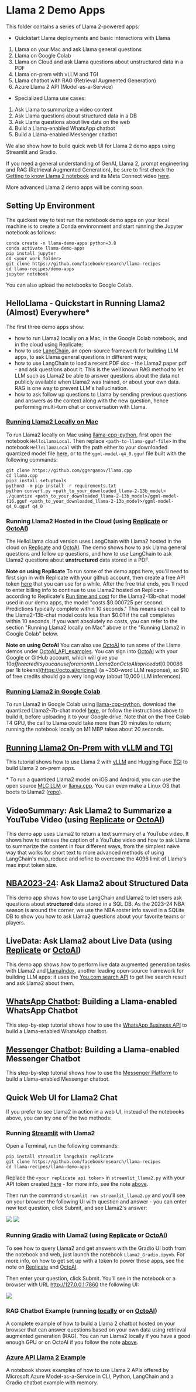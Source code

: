 # Llama 2 Demo Apps

This folder contains a series of Llama 2-powered apps:
* Quickstart Llama deployments and basic interactions with Llama
1. Llama on your Mac and ask Llama general questions
2. Llama on Google Colab
3. Llama on Cloud and ask Llama questions about unstructured data in a PDF
4. Llama on-prem with vLLM and TGI
5. Llama chatbot with RAG (Retrieval Augmented Generation)
6. Azure Llama 2 API (Model-as-a-Service)

* Specialized Llama use cases:
1. Ask Llama to summarize a video content
2. Ask Llama questions about structured data in a DB
3. Ask Llama questions about live data on the web
4. Build a Llama-enabled WhatsApp chatbot
5. Build a Llama-enabled Messenger chatbot

We also show how to build quick web UI for Llama 2 demo apps using Streamlit and Gradio.

If you need a general understanding of GenAI, Llama 2, prompt engineering and RAG (Retrieval Augmented Generation), be sure to first check the [Getting to know Llama 2 notebook](https://github.com/facebookresearch/llama-recipes/blob/main/examples/Getting_to_know_Llama.ipynb) and its Meta Connect video [here](https://www.facebook.com/watch/?v=662153709222699).

More advanced Llama 2 demo apps will be coming soon.

## Setting Up Environment

The quickest way to test run the notebook demo apps on your local machine is to create a Conda envinronment and start running the Jupyter notebook as follows:
```
conda create -n llama-demo-apps python=3.8
conda activate llama-demo-apps
pip install jupyter
cd <your_work_folder>
git clone https://github.com/facebookresearch/llama-recipes
cd llama-recipes/demo-apps
jupyter notebook
```

You can also upload the notebooks to Google Colab.

## HelloLlama - Quickstart in Running Llama2 (Almost) Everywhere*

The first three demo apps show:
* how to run Llama2 locally on a Mac, in the Google Colab notebook, and in the cloud using Replicate;
* how to use [LangChain](https://github.com/langchain-ai/langchain), an open-source framework for building LLM apps, to ask Llama general questions in different ways;
* how to use LangChain to load a recent PDF doc - the Llama2 paper pdf - and ask questions about it. This is the well known RAG method to let LLM such as Llama2 be able to answer questions about the data not publicly available when Llama2 was trained, or about your own data. RAG is one way to prevent LLM's hallucination.
* how to ask follow up questions to Llama by sending previous questions and answers as the context along with the new question, hence performing multi-turn chat or conversation with Llama.

### [Running Llama2 Locally on Mac](HelloLlamaLocal.ipynb)
To run Llama2 locally on Mac using [llama-cpp-python](https://github.com/abetlen/llama-cpp-python), first open the notebook `HelloLlamaLocal`. Then replace `<path-to-llama-gguf-file>` in the notebook `HelloLlamaLocal` with the path either to your downloaded quantized model file [here](https://huggingface.co/TheBloke/Llama-2-7b-Chat-GGUF/resolve/main/llama-2-7b-chat.Q4_0.gguf), or to the `ggml-model-q4_0.gguf` file built with the following commands:
```
git clone https://github.com/ggerganov/llama.cpp
cd llama.cpp
pip3 install setuptools
python3 -m pip install -r requirements.txt
python convert.py <path_to_your_downloaded_llama-2-13b_model>
./quantize <path_to_your_downloaded_llama-2-13b_model>/ggml-model-f16.gguf <path_to_your_downloaded_llama-2-13b_model>/ggml-model-q4_0.gguf q4_0
```

### Running Llama2 Hosted in the Cloud (using [Replicate](HelloLlamaCloud.ipynb) or [OctoAI](OctoAI_API_examples/HelloLlamaCloud.ipynb))

The HelloLlama cloud version uses LangChain with Llama2 hosted in the cloud on [Replicate](HelloLlamaCloud.ipynb) and [OctoAI](OctoAI_API_examples/HelloLlamaCloud.ipynb). The demo shows how to ask Llama general questions and follow up questions, and how to use LangChain to ask Llama2 questions about **unstructured** data stored in a PDF.

**<a id="replicate_note">Note on using Replicate</a>**
To run some of the demo apps here, you'll need to first sign in with Replicate with your github account, then create a free API token [here](https://replicate.com/account/api-tokens) that you can use for a while. After the free trial ends, you'll need to enter billing info to continue to use Llama2 hosted on Replicate - according to Replicate's [Run time and cost](https://replicate.com/meta/llama-2-13b-chat) for the Llama2-13b-chat model used in our demo apps, the model "costs $0.000725 per second. Predictions typically complete within 10 seconds." This means each call to the Llama2-13b-chat model costs less than $0.01 if the call completes within 10 seconds. If you want absolutely no costs, you can refer to the section "Running Llama2 locally on Mac" above or the "Running Llama2 in Google Colab" below.

**<a id="octoai_note">Note on using OctoAI</a>**
You can also use [OctoAI](https://octo.ai/) to run some of the Llama demos under [OctoAI_API_examples](OctoAI_API_examples/). You can sign into [OctoAI](https://octoai.cloud) with your Google or GitHub account, which will give you $10 of free credits you can use for a month. Llama2 on OctoAI is priced at [$0.00086 per 1k tokens](https://octo.ai/pricing/) (a ~350-word LLM response), so $10 of free credits should go a very long way (about 10,000 LLM inferences).

### [Running Llama2 in Google Colab](https://colab.research.google.com/drive/1-uBXt4L-6HNS2D8Iny2DwUpVS4Ub7jnk?usp=sharing)
To run Llama2 in Google Colab using [llama-cpp-python](https://github.com/abetlen/llama-cpp-python), download the quantized Llama2-7b-chat model [here](https://huggingface.co/TheBloke/Llama-2-7b-Chat-GGUF/resolve/main/llama-2-7b-chat.Q4_0.gguf), or follow the instructions above to build it, before uploading it to your Google drive. Note that on the free Colab T4 GPU, the call to Llama could take more than 20 minutes to return; running the notebook locally on M1 MBP takes about 20 seconds.

## [Running Llama2 On-Prem with vLLM and TGI](llama-on-prem.md)
This tutorial shows how to use Llama 2 with [vLLM](https://github.com/vllm-project/vllm) and Hugging Face [TGI](https://github.com/huggingface/text-generation-inference) to build Llama 2 on-prem apps.

\* To run a quantized Llama2 model on iOS and Android, you can use  the open source [MLC LLM](https://github.com/mlc-ai/mlc-llm) or [llama.cpp](https://github.com/ggerganov/llama.cpp). You can even make a Linux OS that boots to Llama2 ([repo](https://github.com/trholding/llama2.c)).

## VideoSummary: Ask Llama2 to Summarize a YouTube Video (using [Replicate](VideoSummary.ipynb) or [OctoAI](OctoAI_API_examples/VideoSummary.ipynb))
This demo app uses Llama2 to return a text summary of a YouTube video. It shows how to retrieve the caption of a YouTube video and how to ask Llama to summarize the content in four different ways, from the simplest naive way that works for short text to more advanced methods of using LangChain's map_reduce and refine to overcome the 4096 limit of Llama's max input token size.

## [NBA2023-24](StructuredLlama.ipynb): Ask Llama2 about Structured Data
This demo app shows how to use LangChain and Llama2 to let users ask questions about **structured** data stored in a SQL DB. As the 2023-24 NBA season is around the corner, we use the NBA roster info saved in a SQLite DB to show you how to ask Llama2 questions about your favorite teams or players.

## LiveData: Ask Llama2 about Live Data (using [Replicate](LiveData.ipynb) or [OctoAI](OctoAI_API_examples/LiveData.ipynb))
This demo app shows how to perform live data augmented generation tasks with Llama2 and [LlamaIndex](https://github.com/run-llama/llama_index), another leading open-source framework for building LLM apps: it uses the [You.com search API](https://documentation.you.com/quickstart) to get live search result and ask Llama2 about them.

## [WhatsApp Chatbot](whatsapp_llama2.md): Building a Llama-enabled WhatsApp Chatbot
This step-by-step tutorial shows how to use the [WhatsApp Business API](https://developers.facebook.com/docs/whatsapp/cloud-api/overview) to build a Llama-enabled WhatsApp chatbot.

## [Messenger Chatbot](messenger_llama2.md): Building a Llama-enabled Messenger Chatbot
This step-by-step tutorial shows how to use the [Messenger Platform](https://developers.facebook.com/docs/messenger-platform/overview) to build a Llama-enabled Messenger chatbot.

## Quick Web UI for Llama2 Chat
If you prefer to see Llama2 in action in a web UI, instead of the notebooks above, you can try one of the two methods:

### Running [Streamlit](https://streamlit.io/) with Llama2
Open a Terminal, run the following commands:
```
pip install streamlit langchain replicate
git clone https://github.com/facebookresearch/llama-recipes
cd llama-recipes/llama-demo-apps
```

Replace the `<your replicate api token>` in `streamlit_llama2.py` with your API token created [here](https://replicate.com/account/api-tokens) - for more info, see the note [above](#replicate_note).

Then run the command `streamlit run streamlit_llama2.py` and you'll see on your browser the following UI with question and answer - you can enter new text question, click Submit, and see Llama2's answer:

![](llama2-streamlit.png)
![](llama2-streamlit2.png)

### Running [Gradio](https://www.gradio.app/) with Llama2 (using [Replicate](Llama2_Gradio.ipynb) or [OctoAI](OctoAI_API_examples/Llama2_Gradio.ipynb))

To see how to query Llama2 and get answers with the Gradio UI both from the notebook and web, just launch the notebook `Llama2_Gradio.ipynb`. For more info, on how to get set up with a token to power these apps, see the note on [Replicate](#replicate_note) and [OctoAI](#octoai_note).

Then enter your question, click Submit. You'll see in the notebook or a browser with URL http://127.0.0.1:7860 the following UI:

![](llama2-gradio.png)

### RAG Chatbot Example (running [locally](RAG_Chatbot_example/RAG_Chatbot_Example.ipynb) or on [OctoAI](OctoAI_API_examples/RAG_Chatbot_example/RAG_Chatbot_Example.ipynb))
A complete example of how to build a Llama 2 chatbot hosted on your browser that can answer questions based on your own data using retrieval augmented generation (RAG). You can run Llama2 locally if you have a good enough GPU or on OctoAI if you follow the note [above](#octoai_note).

### [Azure API Llama 2 Example](Azure_API_example/azure_api_example.ipynb)
A notebook shows examples of how to use Llama 2 APIs offered by Microsoft Azure Model-as-a-Service in CLI, Python, LangChain and a Gradio chatbot example with memory.
